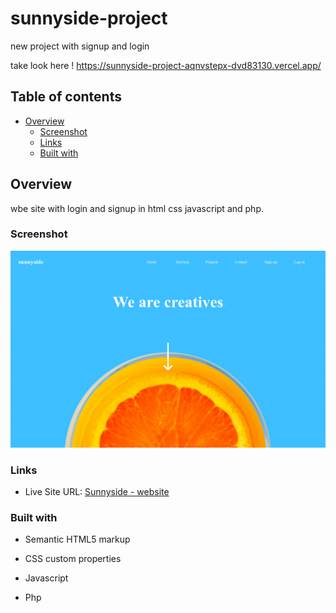 # sunnyside-project
new project with signup and login

take look here ! https://sunnyside-project-aqnvstepx-dvd83130.vercel.app/

## Table of contents

- [Overview](#overview)
  - [Screenshot](#screenshot)
  - [Links](#links)
  - [Built with](#built-with)

## Overview

wbe site with login and signup in html css javascript and php.

### Screenshot

![](./screenshot01.PNG)

### Links

- Live Site URL: [Sunnyside - website](https://sunnyside-project-aqnvstepx-dvd83130.vercel.app/)

### Built with

- Semantic HTML5 markup
- CSS custom properties
- Javascript

- Php
